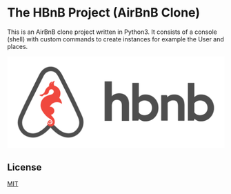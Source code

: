 # The HBnB Project (AirBnB Clone)

This is an AirBnB clone project written in Python3.
It consists of a console (shell) with custom commands to create instances for example the User and places.

![HBnB Logo](https://github.com/Cank256/AirBnB_clone/blob/main/assets/images/hbnb.png)

## License

[MIT](https://choosealicense.com/licenses/mit/)
